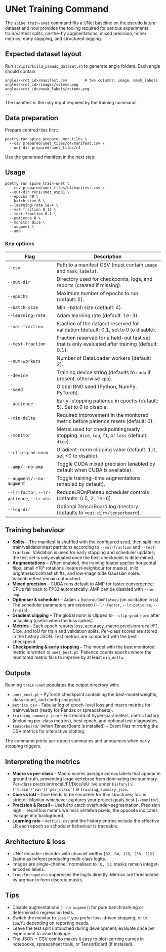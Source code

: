 # UNet Training Command

The `spine train-unet` command fits a UNet baseline on the pseudo lateral dataset and now provides the tooling required for serious experiments: train/val/test splits, on-the-fly augmentations, mixed precision, richer metrics, early stopping, and structured logging.

## Expected dataset layout

Run `scripts/build_pseudo_dataset.sh` to generate angle folders. Each angle should contain:

```
angles/<rot_id>/manifest.csv        # two columns: image, mask_labels
angles/<rot_id>/images/<stem>.png
angles/<rot_id>/mask_labels/<stem>.png
...
```

The manifest is the only input required by the training command.

## Data preparation

Prepare centred tiles first:

```
poetry run spine prepare-unet-tiles \
  --csv prepared/unet_tiles/c4/manifest.csv \
  --out-dir prepared/unet_tiles/c4
```

Use the generated manifest in the next step.

## Usage

```
poetry run spine train-unet \
  --csv prepared/unet_tiles/c4/manifest.csv \
  --out-dir runs/unet_exp01 \
  --epochs 40 \
  --batch-size 6 \
  --learning-rate 5e-4 \
  --val-fraction 0.15 \
  --test-fraction 0.1 \
  --patience 8 \
  --monitor dice \
  --augment \
  --amp
```

### Key options

| Flag | Description |
|------|-------------|
| `--csv` | Path to a manifest CSV (must contain `image` and `mask_labels`). |
| `--out-dir` | Directory used for checkpoints, logs, and reports (created if missing). |
| `--epochs` | Maximum number of epochs to run (default: 5). |
| `--batch-size` | Mini-batch size (default: 4). |
| `--learning-rate` | Adam learning rate (default: 1e-3). |
| `--val-fraction` | Fraction of the dataset reserved for validation (default: 0.1, set to 0 to disable). |
| `--test-fraction` | Fraction reserved for a held-out test set that is only evaluated after training (default: 0.1). |
| `--num-workers` | Number of DataLoader workers (default: 2). |
| `--device` | Training device string (defaults to `cuda` if present, otherwise `cpu`). |
| `--seed` | Global RNG seed (Python, NumPy, PyTorch). |
| `--patience` | Early-stopping patience in epochs (default: 5). Set to 0 to disable. |
| `--min-delta` | Required improvement in the monitored metric before patience resets (default: 0). |
| `--monitor` | Metric used for checkpointing/early stopping: `dice`, `iou`, `f1`, or `loss` (default: `dice`). |
| `--clip-grad-norm` | Gradient-norm clipping value (default: 1.0, set ≤0 to disable). |
| `--amp/--no-amp` | Toggle CUDA mixed precision (enabled by default when CUDA is available). |
| `--augment/--no-augment` | Toggle training-time augmentations (enabled by default). |
| `--lr-factor`, `--lr-patience`, `--lr-min` | ReduceLROnPlateau scheduler controls (defaults: 0.5, 2, 1e-6). |
| `--log-dir` | Optional TensorBoard log directory (defaults to `<out-dir>/tensorboard`). |

## Training behaviour

- **Splits** – The manifest is shuffled with the configured seed, then split into train/validation/test partitions according to `--val-fraction` and `--test-fraction`. Validation is used for early stopping and scheduler updates; the test set is only evaluated once the best checkpoint is determined.
- **Augmentations** – When enabled, the training loader applies horizontal flips, small ±10° rotations (nearest-neighbour for masks), mild brightness/contrast shifts, and low-magnitude Gaussian noise. Validation/test remain untouched.
- **Mixed precision** – CUDA runs default to AMP for faster convergence; CPUs fall back to FP32 automatically. AMP can be disabled with `--no-amp`.
- **Optimiser & scheduler** – Adam + `ReduceLROnPlateau` (on validation loss). The scheduler parameters are exposed (`--lr-factor`, `--lr-patience`, `--lr-min`).
- **Gradient clipping** – The global norm is clipped to `--clip-grad-norm` after unscaling (useful when the loss spikes).
- **Metrics** – Each epoch reports loss, accuracy, macro precision/recall/F1, Dice, and IoU for train and validation splits. Per-class scores are stored in the history JSON. Test metrics are computed with the best checkpoint.
- **Checkpointing & early stopping** – The model with the best monitored metric is written to `unet_best.pt`. Patience counts epochs where the monitored metric fails to improve by at least `min_delta`.

## Outputs

Running `train-unet` populates the output directory with:

- `unet_best.pt` – PyTorch checkpoint containing the best-model weights, class count, and config snapshot.
- `metrics.csv` – Tabular log of epoch-level loss and macro metrics for train/val/test (ready for Pandas or spreadsheets).
- `training_summary.json` – Full record of hyper-parameters, metric history (including per-class metrics), best epoch, and optional test diagnostics.
- `tensorboard/` (when TensorBoard is installed) – Event files mirroring the CSV metrics for interactive plotting.

The command prints per-epoch summaries and announces when early stopping triggers.

## Interpreting the metrics

- **Macro vs per-class** – Macro scores average across labels that appear in ground truth, preventing large vertebrae from dominating the summary. Per-class precision/recall/F1/Dice/IoU live under `history[n]['train'/'val']['per_class']` in `training_summary.json`.
- **Dice vs IoU** – Dice tends to be smoother for thin structures; IoU is stricter. Monitor whichever captures your project goals best (`--monitor`).
- **Precision & Recall** – Useful to catch over/under-segmentation. Precision high + recall low means we miss vertebra pixels; the opposite indicates leakage into background.
- **Learning rate** – `metrics.csv` and the history entries include the effective LR each epoch so scheduler behaviour is traceable.

## Architecture & loss

- UNet encoder–decoder with channel widths `[32, 64, 128, 256, 512]` (same as before) producing multi-class logits.
- Images are single-channel, normalised to `[0, 1]`; masks remain integer-encoded labels.
- `CrossEntropyLoss` supervises the logits directly. Metrics are thresholded by argmax to form discrete masks.

## Tips

- Disable augmentations (`--no-augment`) for pure benchmarking or deterministic regression tests.
- Switch the monitor to `loss` if you prefer loss-driven stopping, or to `iou`/`f1` depending on reporting needs.
- Leave the test split untouched during development; evaluate once per experiment to avoid leakage.
- The JSON + CSV combo makes it easy to plot learning curves in notebooks, spreadsheet tools, or TensorBoard (if installed).
